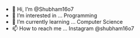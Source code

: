 - 👋 Hi, I’m @Shubham16o7
- 👀 I’m interested in ... Programming
- 🌱 I’m currently learning ... Computer Science
- 📫 How to reach me ... Instagram @shubham16o7



